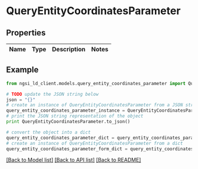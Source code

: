 # QueryEntityCoordinatesParameter


## Properties
Name | Type | Description | Notes
------------ | ------------- | ------------- | -------------

## Example

```python
from ngsi_ld_client.models.query_entity_coordinates_parameter import QueryEntityCoordinatesParameter

# TODO update the JSON string below
json = "{}"
# create an instance of QueryEntityCoordinatesParameter from a JSON string
query_entity_coordinates_parameter_instance = QueryEntityCoordinatesParameter.from_json(json)
# print the JSON string representation of the object
print QueryEntityCoordinatesParameter.to_json()

# convert the object into a dict
query_entity_coordinates_parameter_dict = query_entity_coordinates_parameter_instance.to_dict()
# create an instance of QueryEntityCoordinatesParameter from a dict
query_entity_coordinates_parameter_form_dict = query_entity_coordinates_parameter.from_dict(query_entity_coordinates_parameter_dict)
```
[[Back to Model list]](../README.md#documentation-for-models) [[Back to API list]](../README.md#documentation-for-api-endpoints) [[Back to README]](../README.md)


